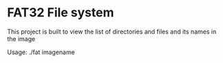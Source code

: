 FAT32 File system
==================
This project is built to view the list of directories and files and its names in the image


Usage: ./fat  imagename
